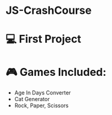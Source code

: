 # JS-CrashCourse

# 💻 First Project

# 🎮 Games Included:
  - Age In Days Converter
  - Cat Generator
  - Rock, Paper, Scissors
